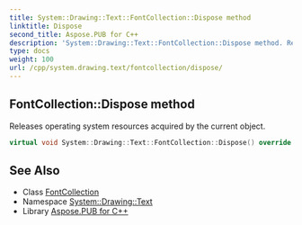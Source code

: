 ```yaml
---
title: System::Drawing::Text::FontCollection::Dispose method
linktitle: Dispose
second_title: Aspose.PUB for C++
description: 'System::Drawing::Text::FontCollection::Dispose method. Releases operating system resources acquired by the current object in C++.'
type: docs
weight: 100
url: /cpp/system.drawing.text/fontcollection/dispose/
---
```

## FontCollection::Dispose method


Releases operating system resources acquired by the current object.

```cpp
virtual void System::Drawing::Text::FontCollection::Dispose() override
```

## See Also

* Class [FontCollection](../)
* Namespace [System::Drawing::Text](../../)
* Library [Aspose.PUB for C++](../../../)
